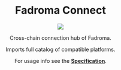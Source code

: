<div align="center">

# Fadroma Connect

[![](https://img.shields.io/npm/v/@fadroma/connect?color=%2365b34c&label=%40fadroma%2Fconnect&style=for-the-badge)](https://www.npmjs.com/package/@fadroma/connect)

Cross-chain connection hub of Fadroma.

Imports full catalog of compatible platforms.

For usage info see the [**Specification**](./connect.spec.ts.md).

</div>
